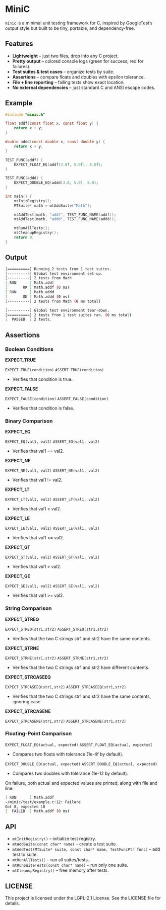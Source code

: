 # MiniC
`minic` is a minimal unit testing framework for C, inspired by GoogleTest’s output style but built to be tiny, portable, and dependency-free.

## Features
- **Lightweight** – just two files, drop into any C project.
- **Pretty output** – colored console logs (green for success, red for failures).
- **Test suites & test cases** – organize tests by suite.
- **Assertions** – compare floats and doubles with epsilon tolerance.
- **File + line reporting** – failing tests show exact location.
- **No external dependencies** – just standard C and ANSI escape codes.

## Example
```c
#include "minic.h"

float addf(const float x, const float y) {
    return x + y;
}

double addd(const double x, const double y) {
    return x + y;
}

TEST_FUNC(addf) {
    EXPECT_FLOAT_EQ(addf(3.0f, 5.0f), 8.0f);
}

TEST_FUNC(addd) {
    EXPECT_DOUBLE_EQ(addd(3.0, 5.0), 8.0);
}

int main() {
    mtInitRegistry();
    MTSuite* math = mtAddSuite("Math");

    mtAddTest(math, "addf", TEST_FUNC_NAME(addf));
    mtAddTest(math, "addd", TEST_FUNC_NAME(addd));

    mtRunAllTests();
    mtCleanupRegistry();
    return 0;
}
```
## Output
```bash
[==========] Running 2 tests from 1 test suites.
[----------] Global test environment set-up.
[----------] 2 tests from Math
[ RUN      ] Math.addf
[       OK ] Math.addf (0 ms)
[ RUN      ] Math.addd
[       OK ] Math.addd (0 ms)
[----------] 2 tests from Math (0 ms total)

[----------] Global test environment tear-down.
[==========] 2 tests from 1 test suites ran. (0 ms total)
[  PASSED  ] 2 tests.
```
## Assertions
### Boolean Conditions
**EXPECT_TRUE**

`EXPECT_TRUE(condition)`
`ASSERT_TRUE(condition)`

- Verifies that condition is true.

**EXPECT_FALSE**

`EXPECT_FALSE(condition)`
`ASSERT_FALSE(condition)`

- Verifies that condition is false.

### Binary Comparison
**EXPECT_EQ**

`EXPECT_EQ(val1, val2)`
`ASSERT_EQ(val1, val2)`

- Verifies that val1 == val2.

**EXPECT_NE**

`EXPECT_NE(val1, val2)`
`ASSERT_NE(val1, val2)`

- Verifies that val1 != val2.

**EXPECT_LT**

`EXPECT_LT(val1, val2)`
`ASSERT_LT(val1, val2)`

- Verifies that val1 < val2.

**EXPECT_LE**

`EXPECT_LE(val1, val2)`
`ASSERT_LE(val1, val2)`

- Verifies that val1 <= val2.

**EXPECT_GT**

`EXPECT_GT(val1, val2)`
`ASSERT_GT(val1, val2)`

- Verifies that val1 > val2.

**EXPECT_GE**

`EXPECT_GE(val1, val2)`
`ASSERT_GE(val1, val2)`

- Verifies that val1 >= val2.

### String Comparison
**EXPECT_STREQ**

`EXPECT_STREQ(str1,str2)`
`ASSERT_STREQ(str1,str2)`

- Verifies that the two C strings str1 and str2 have the same contents.

**EXPECT_STRNE**

`EXPECT_STRNE(str1,str2)`
`ASSERT_STRNE(str1,str2)`

- Verifies that the two C strings str1 and str2 have different contents.

**EXPECT_STRCASEEQ**

`EXPECT_STRCASEEQ(str1,str2)`
`ASSERT_STRCASEEQ(str1,str2)`

- Verifies that the two C strings str1 and str2 have the same contents, ignoring case.

**EXPECT_STRCASENE**

`EXPECT_STRCASENE(str1,str2)`
`ASSERT_STRCASENE(str1,str2)`

### Floating-Point Comparison
`EXPECT_FLOAT_EQ(actual, expected)`
`ASSERT_FLOAT_EQ(actual, expected)`

- Compares two floats with tolerance (1e-4f by default).

`EXPECT_DOUBLE_EQ(actual, expected)`
`ASSERT_DOUBLE_EQ(actual, expected)`

- Compares two doubles with tolerance (1e-12 by default).

On failure, both actual and expected values are printed, along with file and line:
```bash
[ RUN      ] Math.addf
~/minic/test/example.c:12: Failure
Got 8, expected 10
[  FAILED  ] Math.addf (0 ms)
```
## API
- `mtInitRegistry()` – initialize test registry.
- `mtAddSuite(const char* name)` – create a test suite.
- `mtAddTest(MTSuite* suite, const char* name, TestFuncPtr func)` – add test to suite.
- `mtRunAllTests()` – run all suites/tests.
- `mtRunSuiteTests(const char* name)` – run only one suite.
- `mtCleanupRegistry()` – free memory after tests.

## LICENSE
This project is licensed under the LGPL-2.1 License. See the LICENSE file for details.

